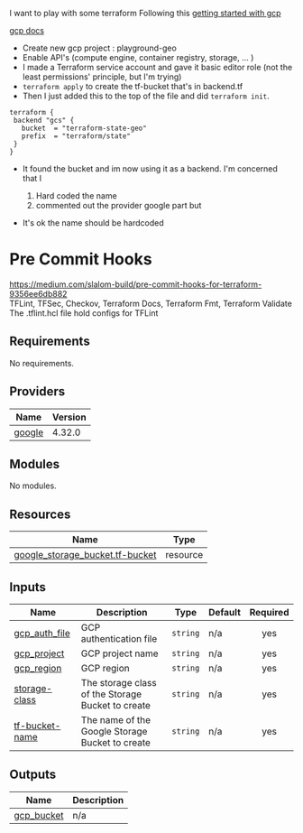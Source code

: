 I want to play with some terraform
Following this [getting started with gcp](https://registry.terraform.io/providers/hashicorp/google/latest/docs/guides/getting_started)

[gcp docs](https://cloud.google.com/docs/terraform/get-started-with-terraform)
- Create new gcp project : playground-geo
- Enable API's (compute engine, container registry, storage, ... )
- I made a Terraform service account and gave it basic editor role (not the least permissions' principle, but I'm trying)
- `terraform apply` to create the tf-bucket that's in backend.tf
- Then I just added this to the top of the file and did `terraform init`.
```
terraform {
 backend "gcs" {
   bucket  = "terraform-state-geo"
   prefix  = "terraform/state"
 }
}
```
- It found the bucket and im now using it as a backend. I'm concerned that I
  1) Hard coded the name
  2) commented out the provider google part
but

- It's ok the name should be hardcoded

# Pre Commit Hooks
https://medium.com/slalom-build/pre-commit-hooks-for-terraform-9356ee6db882 \
TFLint, TFSec, Checkov, Terraform Docs, Terraform Fmt, Terraform Validate \
The .tflint.hcl file hold configs for TFLint

<!-- BEGINNING OF PRE-COMMIT-TERRAFORM DOCS HOOK -->
## Requirements

No requirements.

## Providers

| Name | Version |
|------|---------|
| <a name="provider_google"></a> [google](#provider\_google) | 4.32.0 |

## Modules

No modules.

## Resources

| Name | Type |
|------|------|
| [google_storage_bucket.tf-bucket](https://registry.terraform.io/providers/hashicorp/google/latest/docs/resources/storage_bucket) | resource |

## Inputs

| Name | Description | Type | Default | Required |
|------|-------------|------|---------|:--------:|
| <a name="input_gcp_auth_file"></a> [gcp\_auth\_file](#input\_gcp\_auth\_file) | GCP authentication file | `string` | n/a | yes |
| <a name="input_gcp_project"></a> [gcp\_project](#input\_gcp\_project) | GCP project name | `string` | n/a | yes |
| <a name="input_gcp_region"></a> [gcp\_region](#input\_gcp\_region) | GCP region | `string` | n/a | yes |
| <a name="input_storage-class"></a> [storage-class](#input\_storage-class) | The storage class of the Storage Bucket to create | `string` | n/a | yes |
| <a name="input_tf-bucket-name"></a> [tf-bucket-name](#input\_tf-bucket-name) | The name of the Google Storage Bucket to create | `string` | n/a | yes |

## Outputs

| Name | Description |
|------|-------------|
| <a name="output_gcp_bucket"></a> [gcp\_bucket](#output\_gcp\_bucket) | n/a |
<!-- END OF PRE-COMMIT-TERRAFORM DOCS HOOK -->
